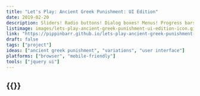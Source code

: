 ```yaml
---
title: "Let's Play: Ancient Greek Punishment: UI Edition"
date: 2019-02-20
description: Sliders! Radio buttons! Dialog boxes! Menus! Progress bars! These are the instruments of our eternal contemporary torment! The ancient Greek gods would have approved! We are all Sisyphus now!
listimage: images/lets-play-ancient-greek-punishment-ui-edition-icon.gif
link: "https://pippinbarr.github.io/lets-play-ancient-greek-punishment-ui-edition/info/"
draft: false
tags: ["project"]
ideas: ["ancient greek punishment", "variations", "user interface"]
platforms: ["browser", "mobile-friendly"]
tools: ["jquery ui"]
---
```


## {{<param title >}}
